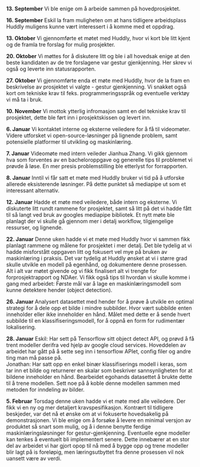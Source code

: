 **13. September**
Vi ble enige om å arbeide sammen på hovedprosjektet.


**16. September**
Eskil la fram muligheten om at hans tidligere arbeidsplass Huddly muligens kunne vært interessert i å komme med et oppdrag.


**13. Oktober**
Vi gjennomførte et møtet med Huddly, hvor vi kort ble litt kjent og de framla tre forslag for mulig prosjekter.


**20. Oktober**
Vi møttes for å diskutere litt og ble i all hovedsak enige at den beste kandidaten av de tre forslagene var gestur gjenkjenning. Her skrev vi også og leverte inn statusrapporten.


**27. Oktober**
Vi gjennomførte enda et møte med Huddly, hvor de la fram en beskrivelse av prosjektet vi valgte - gestur gjenkjenning. Vi snakket også kort om tekniske krav til feks. programmeringsspråk og eventuelle verktøy vi må ta i bruk.

**10. November**
Vi mottok ytterlig infromasjon samt en del tekniske krav til prosjektet, dette ble ført inn i prosjektskissen og levert inn.

**6. Januar**
Vi kontaktet interne og eksterne veiledere for å få til videomøter. Videre utforsket vi open-source-løsninger på lignende problem, samt potensielle platformer til utvikling og maskinlæring.

**7. Januar**
Videomøte med intern veileder Jianhua Zhang. Vi gikk gjennom hva som forventes av en bacheloroppgave og generelle tips til problemet vi prøvde å løse. En mer presis problemstilling ble etterlyst for forrapporten.

**8. Januar**
Inntil vi får satt et møte med Huddly bruker vi tid på å utforske allerede eksisterende løsninger. På dette punktet så mediapipe ut som et interessant alternativ.

**12. Januar**
Hadde et møte med veiledere, både intern og eksterne. Vi diskuterte litt rundt rammene for prosjektet, samt så litt på det vi hadde fått til så langt ved bruk av googles mediapipe bibliotek. Et nytt møte ble planlagt der vi skulle gå gjennom mer i detalj workflow, tilgjengelige ressurser, og lignende.

**22. Januar**
Denne uken hadde vi et møte med Huddly hvor vi sammen fikk planlagt rammene og målene for prosjektet i mer detalj. Det ble tydelig at vi hadde misforstått oppgaven litt og fokusert vel mye på bruken av maskinlæring i praksis. Det var tydelig at Huddly ønsket at vi i større grad skulle utvikle en modell på egenhånd, og dokumentere denne prosessen. Alt i alt var møtet givende og vi fikk finalisert alt vi trengte for forprosjektrapport og NDAer. Vi fikk også tips til hvordan vi skulle komme i gang med arbeidet: Første mål var å lage en maskinlæringsmodell som kunne detektere hender (object detection).

**26. Januar**
Analysert datasettet med hender for å prøve å utvikle en optimal strategi for å dele opp et bilde i mindre subbilder. Hvor vært subbilde enten inneholder eller ikke inneholder en hånd. Målet med dette er å sende hvert subbilde til en klassifiseringsmodell, for å oppnå en form for rudimentær lokalisering.

**28. Januar**
Eskil: Har sett på Tensorflow sitt object detect API, og prøvd å få trent modeller derifra ved hjelp av google cloud services. Hoveddelen av arbeidet har gått på å sette seg inn i tensorflow APIet, config filer og andre ting man må passe på. \
Jonathan: Har satt opp en enkel binær klassifiserings modell i keras, som tar inn et bilde og returnerer en skalar som beskriver sannsynligheten for at bildene inneholder en hånd. Bearbeidet egohands datasettet å brukte dette til å trene modellen. Sett noe på å koble denne modellen sammen med metoden for inndeling av bilder.

**5. Februar**
Torsdag denne uken hadde vi et møte med alle veiledere. Der fikk vi en ny og mer detaljert kravspesifikasjon. Kontrært til tidligere beskjeder, var det nå et ønske  om at vi fokuserte hovedsakelig på demonstrasjonen. Vi ble enige om å forsøke å levere en minimal versjon av produktet så snart som mulig, og  å i denne  benytte ferdige maskinlæringsløsninger for gestur-gjenkjenning. Eventuelle egne modeller kan tenkes å eventuelt bli implementert senere. Dette innebærer at en stor del av arbeidet vi har gjort opop til nå med å bygge opp og trene modeller blir lagt på is foreløpig, men læringsutbyttet fra denne prosessen vil nok uansett være av verdi.
